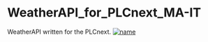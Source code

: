 # WeatherAPI_for_PLCnext_MA-IT
WeatherAPI written for the PLCnext. 
[![name](https://zhtc.nl/netwerk/wp-content/uploads/sites/7/2015/03/ma-it_kenniskunde.png)](https://my-automation.nl/)
